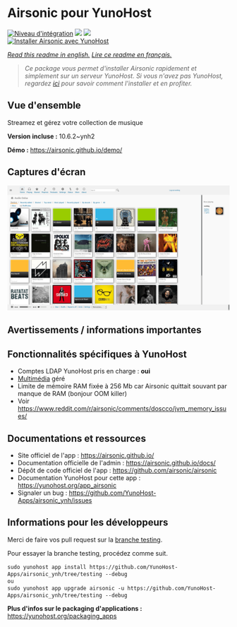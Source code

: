 # Airsonic pour YunoHost

[![Niveau d'intégration](https://dash.yunohost.org/integration/airsonic.svg)](https://dash.yunohost.org/appci/app/airsonic) ![](https://ci-apps.yunohost.org/ci/badges/airsonic.status.svg) ![](https://ci-apps.yunohost.org/ci/badges/airsonic.maintain.svg)  
[![Installer Airsonic avec YunoHost](https://install-app.yunohost.org/install-with-yunohost.svg)](https://install-app.yunohost.org/?app=airsonic)

*[Read this readme in english.](./README.md)*
*[Lire ce readme en français.](./README_fr.md)*

> *Ce package vous permet d'installer Airsonic rapidement et simplement sur un serveur YunoHost.
Si vous n'avez pas YunoHost, regardez [ici](https://yunohost.org/#/install) pour savoir comment l'installer et en profiter.*

## Vue d'ensemble

Streamez et gérez votre collection de musique

**Version incluse :** 10.6.2~ynh2

**Démo :** https://airsonic.github.io/demo/

## Captures d'écran

![](./doc/screenshots/screenshot_01.png)

## Avertissements / informations importantes

## Fonctionnalités spécifiques à YunoHost

* Comptes LDAP YunoHost pris en charge : **oui**
* [Multimédia](https://github.com/YunoHost-Apps/yunohost.multimedia) géré
* Limite de mémoire RAM fixée à 256 Mb car Airsonic quittait souvant par manque de RAM (bonjour OOM killer)
* Voir https://www.reddit.com/r/airsonic/comments/doscco/jvm_memory_issues/ 
## Documentations et ressources

* Site officiel de l'app : https://airsonic.github.io/
* Documentation officielle de l'admin : https://airsonic.github.io/docs/
* Dépôt de code officiel de l'app : https://github.com/airsonic/airsonic
* Documentation YunoHost pour cette app : https://yunohost.org/app_airsonic
* Signaler un bug : https://github.com/YunoHost-Apps/airsonic_ynh/issues

## Informations pour les développeurs

Merci de faire vos pull request sur la [branche testing](https://github.com/YunoHost-Apps/airsonic_ynh/tree/testing).

Pour essayer la branche testing, procédez comme suit.
```
sudo yunohost app install https://github.com/YunoHost-Apps/airsonic_ynh/tree/testing --debug
ou
sudo yunohost app upgrade airsonic -u https://github.com/YunoHost-Apps/airsonic_ynh/tree/testing --debug
```

**Plus d'infos sur le packaging d'applications :** https://yunohost.org/packaging_apps